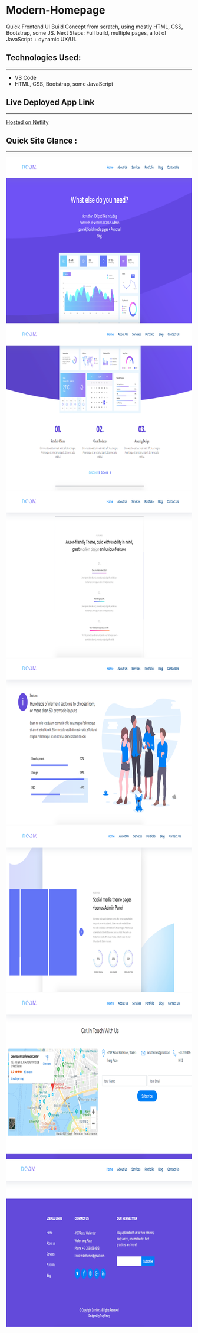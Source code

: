 # Modern-Homepage

Quick Frontend UI Build Concept from scratch, using mostly HTML, CSS, Bootstrap, some JS. Next Steps: Full build, multiple pages, a lot of JavaScript + dynamic UX/UI.


## Technologies Used:
____
* VS Code
* HTML, CSS, Bootstrap, some JavaScript


## Live Deployed App Link
___
[Hosted on Netlify](http://pensive-mcnulty-91bb47.netlify.com/)


## Quick Site Glance :
____

<img src='img/ss1.png' alt='site screenshot' height=450 width=600/>

<img src='img/ss2.png' alt='app screenshot' height=450 width=600/>

<img src='img/ss3.png' alt='ui screenshot' height=450 width=600>

<img src='img/ss4.png' alt='site screenshot' height=450 width=600/>

<img src='img/ss5.png' alt='app screenshot' height=450 width=600/>

<img src='img/ss6.png' alt='ui screenshot' height=450 width=600>

<img src='img/ss7.png' alt='site screenshot' height=450 width=600/>


